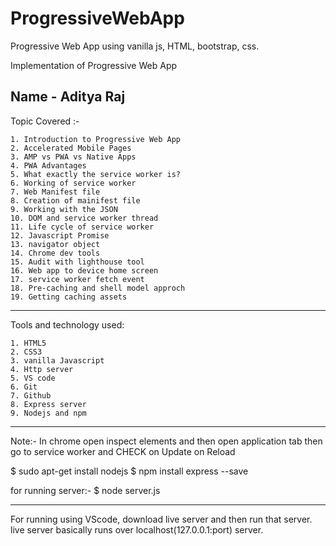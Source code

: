 # ProgressiveWebApp
 Progressive Web App using vanilla js, HTML, bootstrap, css.
 
 Implementation of Progressive Web App

Name - Aditya Raj						    
------------------------------------------------------------------------------------------------------

Topic Covered :- 

    1. Introduction to Progressive Web App
    2. Accelerated Mobile Pages
    3. AMP vs PWA vs Native Apps
    4. PWA Advantages
    5. What exactly the service worker is?
    6. Working of service worker
    7. Web Manifest file
    8. Creation of mainifest file
    9. Working with the JSON
    10. DOM and service worker thread
    11. Life cycle of service worker
    12. Javascript Promise
    13. navigator object
    14. Chrome dev tools
    15. Audit with lighthouse tool
    16. Web app to device home screen
    17. service worker fetch event
    18. Pre-caching and shell model approch
    19. Getting caching assets
------------------------------------------------------------------------------------------------------------

Tools and technology used:

    1. HTML5
    2. CSS3
    3. vanilla Javascript
    4. Http server
    5. VS code
    6. Git
    7. Github
    8. Express server
    9. Nodejs and npm
--------------------------------------------------------------------------------------------------------------
Note:- In chrome open inspect elements and then open application tab then go to service worker and 
CHECK on Update on Reload

$ sudo apt-get install nodejs
$ npm install express --save

for running server:-
$ node server.js

---------------------------------------------------------------------------------------------------------------
For running using VScode, download live server and then run that server.
live server basically runs over localhost(127.0.0.1:port) server.
    
